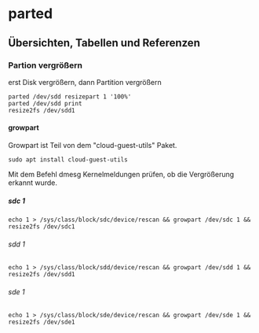 # parted 

## Übersichten, Tabellen und Referenzen 

### Partion vergrößern

erst Disk vergrößern,
dann Partition vergrößern

```
parted /dev/sdd resizepart 1 '100%'
parted /dev/sdd print
resize2fs /dev/sdd1
```
#### growpart

Growpart ist Teil von dem "cloud-guest-utils" Paket.
```
sudo apt install cloud-guest-utils
```
Mit dem Befehl dmesg Kernelmeldungen prüfen, ob die Vergrößerung erkannt wurde.


##### sdc 1
```
echo 1 > /sys/class/block/sdc/device/rescan && growpart /dev/sdc 1 && resize2fs /dev/sdc1
```

###### sdd 1
```
echo 1 > /sys/class/block/sdd/device/rescan && growpart /dev/sdd 1 && resize2fs /dev/sdd1
```

###### sde 1
```
echo 1 > /sys/class/block/sde/device/rescan && growpart /dev/sde 1 && resize2fs /dev/sde1
```
